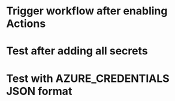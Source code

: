 # Trigger workflow after enabling Actions
# Test after adding all secrets
# Test with AZURE_CREDENTIALS JSON format
